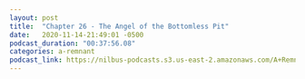 ```yaml
---
layout: post
title:  "Chapter 26 - The Angel of the Bottomless Pit"
date:   2020-11-14-21:49:01 -0500
podcast_duration: "00:37:56.08"
categories: a-remnant
podcast_link: https://nilbus-podcasts.s3.us-east-2.amazonaws.com/A+Remnant+Shall+Return/26+-+Chapter+26+-+The+Angel+of+the+Bottomless+Pit.mp3
---
```

